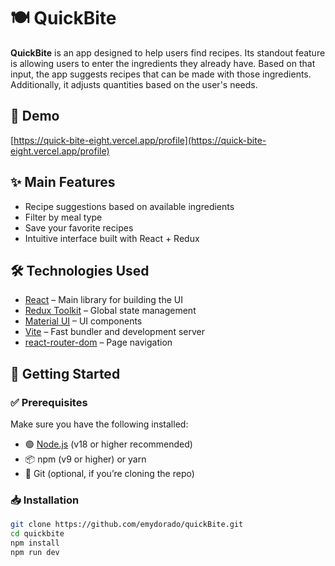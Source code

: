 # 🍽️ QuickBite 

**QuickBite** is an app designed to help users find recipes. Its standout feature is allowing users to enter the ingredients they already have. Based on that input, the app suggests recipes that can be made with those ingredients. Additionally, it adjusts quantities based on the user's needs.

## 🚀 Demo

[https://quick-bite-eight.vercel.app/profile](https://quick-bite-eight.vercel.app/profile)

## ✨ Main Features

- Recipe suggestions based on available ingredients  
- Filter by meal type  
- Save your favorite recipes  
- Intuitive interface built with React + Redux  

## 🛠️ Technologies Used

- [React](https://reactjs.org/) – Main library for building the UI  
- [Redux Toolkit](https://redux-toolkit.js.org/) – Global state management  
- [Material UI](https://mui.com/) – UI components  
- [Vite](https://vitejs.dev/) – Fast bundler and development server  
- [react-router-dom](https://reactrouter.com/) – Page navigation  

## 🚧 Getting Started

### ✅ Prerequisites

Make sure you have the following installed:

- 🟢 [Node.js](https://nodejs.org/) (v18 or higher recommended)  
- 📦 npm (v9 or higher) or yarn  
- 🧪 Git (optional, if you’re cloning the repo)  

### 📥 Installation

```bash
git clone https://github.com/emydorado/quickBite.git
cd quickbite
npm install
npm run dev
```

